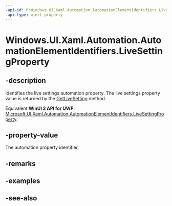 ```yaml
---
-api-id: P:Windows.UI.Xaml.Automation.AutomationElementIdentifiers.LiveSettingProperty
-api-type: winrt property
---
```


<!-- Property syntax
public Windows.UI.Xaml.Automation.AutomationProperty LiveSettingProperty { get; }
-->

# Windows.UI.Xaml.Automation.AutomationElementIdentifiers.LiveSettingProperty

## -description
Identifies the live settings automation property. The live settings property value is returned by the [GetLiveSetting](automationproperties_getlivesetting_1890338705.md) method.

Equivalent **WinUI 2 API for UWP**: [Microsoft.UI.Xaml.Automation.AutomationElementIdentifiers.LiveSettingProperty](/windows/winui/api/microsoft.ui.xaml.automation.automationelementidentifiers.livesettingproperty).

## -property-value
The automation property identifier.

## -remarks

## -examples

## -see-also
